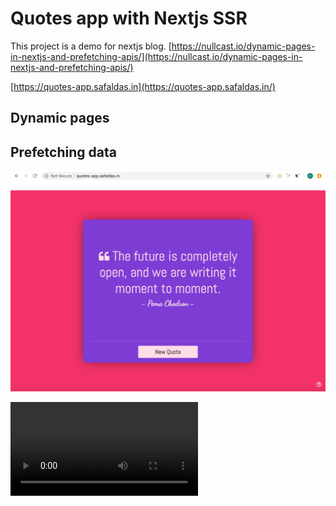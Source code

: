 # Quotes app with Nextjs SSR

This project is a demo for nextjs blog.
[https://nullcast.io/dynamic-pages-in-nextjs-and-prefetching-apis/](https://nullcast.io/dynamic-pages-in-nextjs-and-prefetching-apis/)

[https://quotes-app.safaldas.in](https://quotes-app.safaldas.in/)

## Dynamic pages

## Prefetching data

![demo](https://github.com/safaldas/quotes-ssr/blob/master/public/quote-banner.png?raw=true)

<video autoplay><source src="https://github.com/safaldas/quotes-ssr/blob/master/public/demo.mp4?raw=true" type="video/mov"></video>
